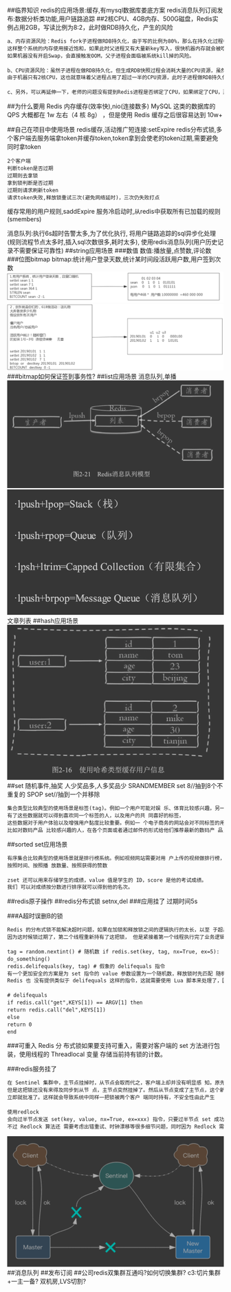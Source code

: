 ##临界知识
redis的应用场景:缓存,有mysql数据库娄底方案
redis消息队列订阅发布:数据分析类功能,用户链路追踪
##2核CPU、4GB内存、500G磁盘，Redis实例占用2GB，写读比例为8:2，此时做RDB持久化，产生的风险
```asp
a、内存资源风险：Redis fork子进程做RDB持久化，由于写的比例为80%，那么在持久化过程中，“写实复制”会重新分配整个实例80%的内存副本，大约需要重新分配1.6GB内存空间，
这样整个系统的内存使用接近饱和，如果此时父进程又有大量新key写入，很快机器内存就会被吃光，如果机器开启了Swap机制，那么Redis会有一部分数据被换到磁盘上，当Redis访问这部分在磁盘上的数据时，性能会急剧下降，已经达不到高性能的标准（可以理解为武功被废）。
如果机器没有开启Swap，会直接触发OOM，父子进程会面临被系统kill掉的风险。

b、CPU资源风险：虽然子进程在做RDB持久化，但生成RDB快照过程会消耗大量的CPU资源，虽然Redis处理处理请求是单线程的，但Redis Server还有其他线程在后台工作，例如AOF每秒刷盘、异步关闭文件描述符这些操作。
由于机器只有2核CPU，这也就意味着父进程占用了超过一半的CPU资源，此时子进程做RDB持久化，可能会产生CPU竞争，导致的结果就是父进程处理请求延迟增大，子进程生成RDB快照的时间也会变长，整个Redis Server性能下降。

c、另外，可以再延伸一下，老师的问题没有提到Redis进程是否绑定了CPU，如果绑定了CPU，那么子进程会继承父进程的CPU亲和性属性，子进程必然会与父进程争夺同一个CPU资源，整个Redis Server的性能必然会受到影响！所以如果Redis需要开启定时RDB和AOF重写，进程一定不要绑定CPU。
```
##为什么要用 Redis
内存缓存(效率快),nio(连接数多)
MySQL 这类的数据库的 QPS 大概都在 1w 左右（4 核 8g） ，但是使用 Redis 缓存之后很容易达到 10w+


##自己在项目中使用场景
redis缓存,活动推广短连接:setExpire
redis分布式锁,多个客户端去服务端拿token并缓存token,token拿到会使老的token过期,需要避免同时拿token
```$xslt
2个客户端
判断token是否过期
过期则去拿锁
拿到锁判断是否过期
过期则请求刷新token
请求token失败,释放锁重试三次(避免网络延时)，三次仍失败打点
```
缓存常用的用户规则,saddExpire
服务冷启动时,从redis中获取所有已加载的规则(smembers)

消息队列:执行6s超时告警太多,为了优化执行,
将用户链路追踪的sql异步化处理(规则流程节点太多时,插入sql次数很多,耗时太多),
使用redis消息队列(用户历史记录不需要保证可靠性)
##string应用场景
###数值
数值:播放量,点赞数,评论数
###位图bitmap
bitmap:统计用户登录天数,统计某时间段活跃用户数,用户签到次数
![](.z_04_分布式_redis_01_常见问题_常见应用场景_redis分布式锁_原子操作_公司集群_项目常用_images/a918b1a0.png)
![](.z_04_分布式_redis_01_常见问题_常见应用场景_redis分布式锁_原子操作_公司集群_项目常用_images/a7ea7ded.png)
###bitmap如何保证签到事务性?
##list应用场景
消息队列,单播
![](.z_04_分布式_redis_01_常见问题_常见应用场景_redis分布式锁_原子操作_公司集群_项目常用_images/cfb3e862.png)
![](.z_04_分布式_redis_01_常见问题_常见应用场景_redis分布式锁_原子操作_公司集群_项目常用_images/0dfdd481.png)
文章列表
##hash应用场景
![](.z_04_分布式_redis_01_常见问题_常见应用场景_redis分布式锁_原子操作_公司集群_项目常用_images/af0827dc.png)
##set
随机事件,抽奖
人少奖品多,人多奖品少
SRANDMEMBER set 8//抽到8个不重复的
SPOP set//抽到一个并移除
```asp
集合类型比较典型的使用场景是标签(tag)。例如一个用户可能对娱 乐、体育比较感兴趣，另一个用户可能对历史、新闻比较感兴趣，这些兴趣 点就是标签。
有了这些数据就可以得到喜欢同一个标签的人，以及用户的共 同喜好的标签，
这些数据对于用户体验以及增强用户黏度比较重要。例如一 个电子商务的网站会对不同标签的用户做不同类型的推荐，
比如对数码产品 比较感兴趣的人，在各个页面或者通过邮件的形式给他们推荐最新的数码产 品，通常会为网站带来更多的利益。
```
##sorted set应用场景
```asp
有序集合比较典型的使用场景就是排行榜系统。例如视频网站需要对用 户上传的视频做排行榜，榜单的维度可能是多个方面的:
按照时间、按照播 放数量、按照获得的赞数

zset 还可以用来存储学生的成绩，value 值是学生的 ID，score 是他的考试成绩。
我们 可以对成绩按分数进行排序就可以得到他的名次。

```
##redis原子操作
##redis分布式锁
setnx,del
###应用挂了
过期时间5s

###A超时误删B的锁
```asp
Redis 的分布式锁不能解决超时问题，如果在加锁和释放锁之间的逻辑执行的太长，以至 于超出了锁的超时限制，就会出现问题。
因为这时候锁过期了，第二个线程重新持有了这把锁， 但是紧接着第一个线程执行完了业务逻辑，就把锁给释放了，第三个线程就会在第二个线程逻 辑执行完之间拿到了锁

tag = random.nextint() # 随机数 if redis.set(key, tag, nx=True, ex=5):
do_something()
redis.delifequals(key, tag) # 假象的 delifequals 指令
有一个更加安全的方案是为 set 指令的 value 参数设置为一个随机数，释放锁时先匹配 随机数是否一致，然后再删除 key。但是匹配 value 和删除 key 不是一个原子操作，
Redis 也 没有提供类似于 delifequals 这样的指令，这就需要使用 Lua 脚本来处理了，因为 Lua 脚本可 以保证连续多个指令的原子性执行。

# delifequals
if redis.call("get",KEYS[1]) == ARGV[1] then
return redis.call("del",KEYS[1])
else
return 0
end
```
###可重入
Redis 分 布式锁如果要支持可重入，需要对客户端的 set 方法进行包装，使用线程的 Threadlocal 变量 存储当前持有锁的计数。

###redis服务挂了
```asp
在 Sentinel 集群中，主节点挂掉时，从节点会取而代之，客户端上却并没有明显感 知。原先第一个客户端在主节点中申请成功了一把锁，
但是这把锁还没有来得及同步到从节 点，主节点突然挂掉了。然后从节点变成了主节点，这个新的节点内部没有这个锁，所以当 另一个客户端过来请求加锁时，
立即就批准了。这样就会导致系统中同样一把锁被两个客户 端同时持有，不安全性由此产生

使用redlock
会向过半节点发送 set(key, value, nx=True, ex=xxx) 指令，只要过半节点 set 成功，那就认为加锁成功。释放锁时，需要向所有节点发送 del 指令。
不过 Redlock 算法还 需要考虑出错重试、时钟漂移等很多细节问题，同时因为 Redlock 需要向多个节点进行读 写，意味着相比单实例 Redis 性能会下降一些
```
![](.z_04_分布式_redis_01_常见问题_常见应用场景_redis分布式锁_原子操作_公司集群_项目常用_images/34e951ee.png)
##消息队列
##发布订阅
##公司redis双集群互通吗?如何切换集群?
c3:切片集群+一主一备?
双机房,LVS切割?

